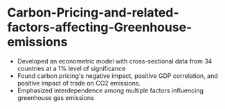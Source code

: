 # Carbon-Pricing-and-related-factors-affecting-Greenhouse-emissions
* Developed an econometric model with cross-sectional data from 34 countries at a 1% level of significance
* Found carbon pricing's negative impact, positive GDP correlation, and positive impact of trade on CO2 emissions.
* Emphasized interdependence among multiple factors influencing greenhouse gas emissions
